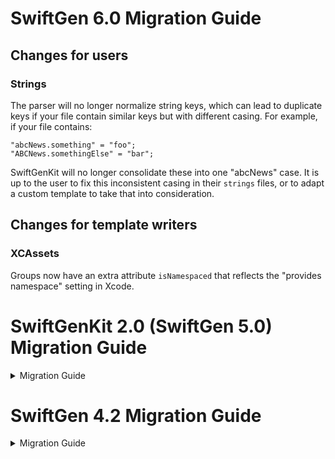 # SwiftGen 6.0 Migration Guide

## Changes for users

### Strings

The parser will no longer normalize string keys, which can lead to duplicate keys if your file contain similar keys but with different casing. For example, if your file contains:

```
"abcNews.something" = "foo";
"ABCNews.somethingElse" = "bar";
```

SwiftGenKit will no longer consolidate these into one "abcNews" case. It is up to the user to fix this inconsistent casing in their `strings` files, or to adapt a custom template to take that into consideration.

## Changes for template writers

### XCAssets

Groups now have an extra attribute `isNamespaced` that reflects the "provides namespace" setting in Xcode.

# SwiftGenKit 2.0 (SwiftGen 5.0) Migration Guide

<details>
<summary>Migration Guide</summary>

If you're migrating from SwiftGenKit 1.x to SwiftGenKit 2.0 — which is the case if you are migrating from SwiftGen 4.x to SwiftGen 5.0 — then you should be aware of the following changes in variable names generated in the output context by SwiftGenKit, and adapt your custom templates accordingly to change the name of the variables you use.

## Changes for template writers

As a reminder, you can find all the documentation for the context structures provided as variables to your templates [in the Documentation folder of this repository](https://github.com/SwiftGen/SwiftGenKit/tree/master/Documentation/) — one MarkDown file for each SwiftGen subcommand / SwiftGenKit parser.

### Common changes and the new `--param` flags

One common changes across all templates is that the `enumName` variable (or `sceneEnumName` & `segueEnumName` for storyboards) have been replaced by their `param.enumName` counterparts. Those are variables provided by the user via the `--param enumName=…` flag during SwiftGen's command line invocation.

This means that you are now also responsible for providing a default value for those `param.enumName` if you use them, in case the user didn't provide the `--param enumName=…` flag at all. You can use that with Stencil's `default` filter, e.g. `enum {{param.enumName|default:"Assets"}}`

You can also take advantage of that new `--param` feature to make your own templates more customizable, by allowing users to provide arbitrary values via the command line, e.g. using `{{param.foo|default:"Foo"}}` and `{{param.bar|default:"-"}}` in your templates to let users provide custom values using `--param foo=MyFoo --param bar=_`. Just don't forget to document the available params somewhere to let the users of your templates know about those.

### Colors

_📖 see the full context structure [in the documentation here](https://github.com/SwiftGen/SwiftGenKit/blob/master/Documentation/Colors.md)._

- `enumName` has been replaced by `param.enumName` — [see above](#common-changes-and-the-new---param-flags).
- `colors` has been replaced by the `palettes` array, each entry having a `name` and a `colors` property.
- for each `color`:
  - `rgb` and `rgba` have been removed, as they can be composed from the other components (e.g. `#{{color.red}}{{color.green}}{{color.blue}}{{color.alpha}}`).

### Fonts

_📖 see the full context structure [in the documentation here](https://github.com/SwiftGen/SwiftGenKit/blob/master/Documentation/Fonts.md)._

- `enumName` has been replaced by `param.enumName` — [see above](#common-changes-and-the-new---param-flags).
- for each `font`:
  - `fontName` has been replaced by the `name` property.

### XCAssets (formerly Images)

_📖 see the full context structure [in the documentation here](https://github.com/SwiftGen/SwiftGenKit/blob/master/Documentation/Assets.md)._

- `enumName` has been replaced by `param.enumName` — [see above](#common-changes-and-the-new---param-flags).
- `images` is deprecated. The new root key is named `catalogs` and contains the structured information.

### Storyboards

_📖 see the full context structure [in the documentation here](https://github.com/SwiftGen/SwiftGenKit/blob/master/Documentation/Storyboards.md)._

- `extraImports` has been renamed `modules` (see [SwiftGen/SwftGen#243](https://github.com/SwiftGen/SwiftGen/pull/243))
- `sceneEnumName` has been replaced by `param.sceneEnumName` — [see above](#common-changes-and-the-new---param-flags).
- `segueEnumName` has been replaced by `param.segueEnumName` — [see above](#common-changes-and-the-new---param-flags).
- for each `scene`:
  - `isBaseViewController` has been removed. You can replace it with a test for `baseType == "ViewController"` as Stencil now implements the `==` test operator.

### Strings

_📖 see the full context structure [in the documentation here](https://github.com/SwiftGen/SwiftGenKit/blob/master/Documentation/Strings.md)._

- `enumName` has been replaced by `param.enumName` — [see above](#common-changes-and-the-new---param-flags).
- `strings` and `structuredStrings` have been replaced by the `tables` array, where each table has a structured `levels` property.
- `tableName` has been superseded by `tables` array, where each table has a `name` property.
- for each `level`:
  - `subenums` has been renamed to `children`.
- for each `string`:
  - `keytail` has been renamed to `name`.
  - the `params` structure with the `names`, `typednames`, `types`, `count` and `declarations` arrays have been removed. These have been replaced by `types` which is an array of types. The previous variables can now be reconstructed using template tags now that Stencil has become more powerful.

## Changes for developers using SwiftGenKit as a dependency

Previously the parser context generation method (`stencilContext()`) accepted parameters such as `enumName`, this has been removed in favor of the `--param` system.

Templates will automatically receive a `param` object with parameters from the CLI invocation, and should provide default values in case no value was present in the invocation.

</details>

# SwiftGen 4.2 Migration Guide

<details>
<summary>Migration Guide</summary>

## Deprecated context variables in SwiftGen 4.2 ##

The following Stencil context variables have been renamed or replaced in SwiftGen 4.2.
They will no longer be available after the next major release of SwiftGen 5.0.

**If you wrote custom templates for SwiftGen, we advise you to migrate your template to use to these new context variables** instead of the old one so that they'll continue to work in 4.2 but also in the upcoming 5.0.

### Colors ###

- `enumName`: has been replaced by `param.enumName`, should provide default value.
- `rgb` and `rgba` (for each color): can be composed from the other components.

### Fonts ###

- `enumName`: has been replaced by `param.enumName`, should provide default value.
- `fontName` (for each font): has been replaced by the `name` property.

### Images ###

- `enumName`: has been replaced by `param.enumName`, should provide default value.
- `images`: just old, `catalogs` contains the structured information.

### Storyboards ###

- `extraImports`: replaced by `modules` (https://github.com/AliSoftware/SwiftGen/pull/243)
- `sceneEnumName`: has been replaced by `param. sceneEnumName`, should provide default value.
- `segueEnumName`: has been replaced by `param. segueEnumName `, should provide default value.template using Stencil.
- For each `scene`:
  - `isBaseViewController`: removed. You can replace it with a test for `baseType == "ViewController"`.

### Strings ###

- `enumName`: has been replaced by `param.enumName`, should provide default value.
- `strings` and `structuredStrings`: replaced by `tables` array, where each table has a structured `levels` property.
- `tableName`: replaced by `tables` array, where each table has a `name` property.
- for each `level`:
  - `subenums`: renamed to `children`.
- for each `string`:
  - `keytail`: renamed to `name`.
  - `params` structure with the `names`, `typednames`, `types`, `count` and `declarations` arrays: removed.
  - These have been replaced by `types` which is an array of types. The previous variables
 can now be reconstructed using template tags now that Stencil has become more powerful.

</details>
